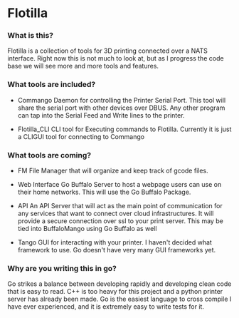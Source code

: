 # Flotilla

### What is this?
Flotilla is a collection of tools for 3D printing connected over a NATS interface. Right now this is not much to look at, but as I progress the code base we will see more and more tools and features.

### What tools are included?

- Commango
Daemon for controlling the Printer Serial Port. This tool will share the serial port with other devices over DBUS. Any other program can tap into the Serial Feed and Write lines to the printer.

- Flotilla_CLI
CLI tool for Executing commands to Flotilla. Currently it is just a CLIGUI tool for connecting to Commango

### What tools are coming?

- FM
File Manager that will organize and keep track of gcode files.

- Web Interface
Go Buffalo Server to host a webpage users can use on their home networks. This will use the Go Buffalo Package.

- API
An API Server that will act as the main point of communication for any services that want to connect over cloud infrastructures. It will provide a secure connection over ssl to your print server. This may be tied into BuffaloMango using Go Buffalo as well

- Tango
GUI for interacting with your printer. I haven't decided what framework to use. Go doesn't have very many GUI frameworks yet.

### Why are you writing this in go?
Go strikes a balance between developing rapidly and developing clean code that is easy to read. C++ is too heavy for this project and a python printer server has already been made. Go is the easiest language to cross compile I have ever experienced, and it is extremely easy to write tests for it. 

